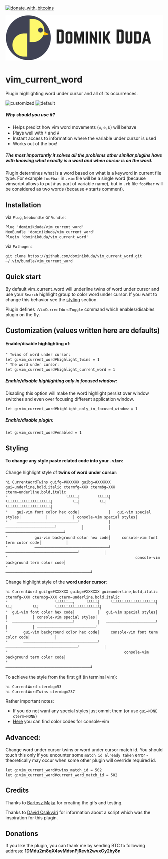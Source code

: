 [![donate_with_bitcoins](https://img.shields.io/badge/Bitcoin-Donate-ffc600.svg?logo=data%3Aimage%2Fpng%3Bbase64%2CiVBORw0KGgoAAAANSUhEUgAAAA4AAAAOCAMAAAAolt3jAAABWVBMVEUAAAD1khf1jxf1kRb3kxf1khf3khf1kRf3khn3kRj3lRz3khj1kRj3kxj1kRj3kxj3liP1khj2kxj3kxv2khj3khn2khj2lyT2kxn4kxn5qUn2khn2mCf4oz72khn2khn2khn3khn3kxr3kxv3lBz3lB33lyP3lyT3mCX3min3mir3njP3nzX3oDX3oTj3oTr4oz34pUD4pUH4p0X4qUr4qkv4qk34sFj5slz5s175tGH5tWP5t2j5uGn5uWv5u3D5vXT6vXX6vnX6v3j6wX36wn%2F6w4H6xIL6xYX6yY37zZb7zZf7z5r70J370qH706P72a%2F82bD83bj837z84sL848T85cj85cr958z9583958796M796M%2F96dD96dL97dn97tz9793979798OD98uX%2B8%2Bb%2B9Oj%2B9er%2B9ez%2B9u3%2B9%2B7%2B%2BPD%2B%2B%2Fj%2B%2FPn%2B%2FPr%2B%2Ffv%2B%2Ffz%2B%2Fv7%2F%2Fv5cp9%2FiAAAAIHRSTlMANjc4a2xsbYSFhYaHwsTExMXX19jY2dnc3Nzd3d3z9P0zBPsAAAC8SURBVAjXBcHJbsIwFAXQaz%2BTBDKQMIiKKquKZf%2F%2FT7pBbBokUIUQJrExeXbccwQAylQV7OgmQABptXeHMNkf7aGQfqy%2FYn1LfJVfmKjJWLQFrd%2FSRKfmBYKl62l5qEdhJQGxSt3z0hcqztQCoFKuvuXm14hcSsQktyctIhtA2rja1%2Frv2PGuhFE827VZ9vlqkiGAKcDrhW%2B3DZ%2Bvj0GFPk%2F4LLtXuPshEoLjaZTd0%2BgbQwCgOZWx5%2FcE%2FAPW1Fv3gHREswAAAABJRU5ErkJggg%3D%3D)](https://blockchain.info/payment_request?address=1DMdu2m8qX4svMdsnPjRevh2wvxCy2hy8n&message=dominikduda)

![logo_with_title](https://raw.githubusercontent.com/dominikduda/config_files/master/logo_with_title.png)

# vim_current_word
Plugin highlighting word under cursor and all of its occurrences.

![customized](https://raw.githubusercontent.com/dominikduda/vim_current_word/master/gifs/customized.gif)
![default](https://raw.githubusercontent.com/dominikduda/vim_current_word/master/gifs/default.gif)

##### Why should you use it?
  - Helps predict how vim word movements (`w`, `e`, `b`) will behave
  - Plays well with `*` and `#`
  - Instant access to information where the variable under cursor is used
  - Works out of the box!

##### The most importantly it solves all the problems other similar plugins have with knowing what exactly is a word and when cursor is on the word.

Plugin determines what is a word based on what is a keyword in current file type. For example `foo#bar` in `.vim` file will be a single word (because vimscript allows to put `#` as part of variable name), but in `.rb` file `foo#bar` will be considered as two words (because `#` starts comment).

## Installation
via `Plug`, `Neobundle` or `Vundle`:
```
Plug 'dominikduda/vim_current_word'
NeoBundle 'dominikduda/vim_current_word'
Plugin 'dominikduda/vim_current_word'
```
via `Pathogen`:
```
git clone https://github.com/dominikduda/vim_current_word.git ~/.vim/bundle/vim_current_word
```

## Quick start

By default vim_current_word will underline twins of word under cursor and use your `Search` highlight group to color word under cursor. If you want to change this behavior see the [styling](https://github.com/dominikduda/vim_current_word#styling) section.

Plugin defines `:VimCurrentWordToggle` command which enables/disables plugin on the fly.

## Customization (values written here are defaults)

#### Enable/disable highlighting of:

```vim
" Twins of word under cursor:
let g:vim_current_word#highlight_twins = 1
" The word under cursor:
let g:vim_current_word#highlight_current_word = 1
```

##### Enable/disable highlighting only in focused window:

Disabling this option will make the word highlight persist over window switches and even over focusing different application window.
```vim
let g:vim_current_word#highlight_only_in_focused_window = 1
```

##### Enable/disable plugin:
```vim
let g:vim_current_word#enabled = 1
```

## Styling

#### To change any style paste related code into your `.vimrc`

Change highlight style of **twins of word under cursor**:
```vim
hi CurrentWordTwins guifg=#XXXXXX guibg=#XXXXXX gui=underline,bold,italic ctermfg=XXX ctermbg=XXX cterm=underline,bold,italic
"                          └┴┴┴┴┤        └┴┴┴┴┤     └┴┴┴┴┴┴┴┴┴┴┴┴┴┴┴┴┴┴┴┤         └┴┤         └┴┤       └┴┴┴┴┴┴┴┴┴┴┴┴┴┴┴┴┴┴┴┤
"    gui-vim font color hex code│             │   gui-vim special styles│           │           │ console-vim special styles│
"    ───────────────────────────┘             │   ──────────────────────┘           │           │ ──────────────────────────┘
"            gui-vim background color hex code│     console-vim font term color code│           │
"            ─────────────────────────────────┘     ────────────────────────────────┘           │
"                                                         console-vim background term color code│
"                                                         ──────────────────────────────────────┘
```

Change highlight style of the **word under cursor**:
```vim
hi CurrentWord guifg=#XXXXXX guibg=#XXXXXX gui=underline,bold,italic ctermfg=XXX ctermbg=XXX cterm=underline,bold,italic
"                     └┴┴┴┴┴──┐     └┴┴┴┴┤     └┴┴┴┴┴┴┴┴┴┴┴┴┴┴┴┴┴┴┴┤         └┴┤         └┴┤       └┴┴┴┴┴┴┴┴┴┴┴┴┴┴┴┴┴┴┴┤
"  gui-vim font color hex code│          │   gui-vim special styles│           │           │ console-vim special styles│
"  ───────────────────────────┘          │   ──────────────────────┘           │           │ ──────────────────────────┘
"       gui-vim background color hex code│     console-vim font term color code│           │
"       ─────────────────────────────────┘     ────────────────────────────────┘           │
"                                                    console-vim background term color code│
"                                                    ──────────────────────────────────────┘
```

To achieve the style from the first gif (in terminal vim):
```vim
hi CurrentWord ctermbg=53
hi CurrentWordTwins ctermbg=237
```

Rather important notes:
- If you do not want any special styles just ommit them (or use `gui=NONE cterm=NONE`)
- [Here](http://www.calmar.ws/vim/256-xterm-24bit-rgb-color-chart.html) you can find color codes for console-vim

## Advanced:

Change word under cursor twins or word under cursor match id. You should touch this only if you encounter some `match id already taken` error - theoretically may occur when some other plugin will override required id.
```
let g:vim_current_word#twins_match_id = 502
let g:vim_current_word#current_word_match_id = 502
```

## Credits

Thanks to [Bartosz Mąka](https://github.com/bartoszmaka) for creating the gifs and testing.

Thanks to [Dávid Csákvári](https://github.com/dodie) for information about a script which was the inspiration for this plugin.

## Donations

If you like the plugin, you can thank me by sending BTC to following address: **1DMdu2m8qX4svMdsnPjRevh2wvxCy2hy8n**
